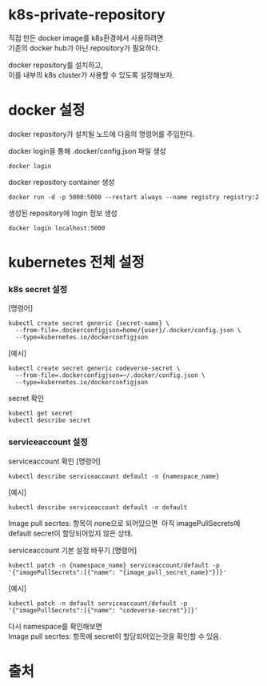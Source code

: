 # k8s-private-repository
직접 만든 docker image를 k8s환경에서 사용하려면  
기존의 docker hub가 아닌 repository가 필요하다.  

docker repository를 설치하고,  
이를 내부의 k8s cluster가 사용할 수 있도록 설정해보자.

# docker 설정
docker repository가 설치될 노드에 다음의 명령어를 주입한다.  
  
docker login을 통해 .docker/config.json 파일 생성
```shell
docker login
```

docker repository container 생성
```
docker run -d -p 5000:5000 --restart always --name registry registry:2
```

생성된 repository에 login 정보 생성
```
docker login localhost:5000
```

# kubernetes 전체 설정
### k8s secret 설정  
[명령어]
```
kubectl create secret generic {secret-name} \
  --from-file=.dockerconfigjson=home/{user}/.docker/config.json \
  --type=kubernetes.io/dockerconfigjson
```

[예시]
```
kubectl create secret generic codeverse-secret \
  --from-file=.dockerconfigjson=~/.docker/config.json \
  --type=kubernetes.io/dockerconfigjson
```

secret 확인
```
kubectl get secret
kubectl describe secret
```

### serviceaccount 설정

serviceaccount 확인
[명령어]
```
kubectl describe serviceaccount default -n {namespace_name}
```
[예시]
```
kubectl describe serviceaccount default -n default
```

Image pull secrtes: 항목이 none으로 되어있으면  
아직 imagePullSecrets에 default secret이 할당되어있지 않은 상태.  

serviceaccount 기본 설정 바꾸기
[명령어]
```
kubectl patch -n {namespace_name} serviceaccount/default -p '{"imagePullSecrets":[{"name": "{image_pull_secret_name}"}]}'
```

[예시]
```
kubectl patch -n default serviceaccount/default -p '{"imagePullSecrets":[{"name": "codeverse-secret"}]}'
```


다시 namespace를 확인해보면  
Image pull secrtes: 항목에 secret이 할당되어있는것을 확인할 수 있음.


# 출처

